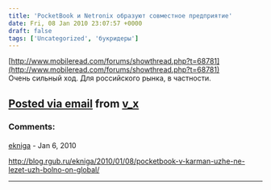 ```yaml
---
title: 'PocketBook и Netronix образуют совместное предприятие'
date: Fri, 08 Jan 2010 23:07:57 +0000
draft: false
tags: ['Uncategorized', 'букридеры']
---
```


[http://www.mobileread.com/forums/showthread.php?t=68781](http://www.mobileread.com/forums/showthread.php?t=68781)  
Очень сильный ход. Для российского рынка, в частности.

[Posted via email](http://posterous.com) from [v\_x](http://v-x.posterous.com/pocketbook-netronix)
---
### Comments:
#### 
[ekniga](http://ekniga.livejournal.com "alexpuru@gmail.com") - <time datetime="2010-01-09 16:28:07">Jan 6, 2010</time>

http://blog.rgub.ru/ekniga/2010/01/08/pocketbook-v-karman-uzhe-ne-lezet-uzh-bolno-on-global/
<hr />
